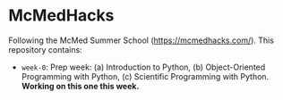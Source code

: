 # McMedHacks
Following the McMed Summer School (https://mcmedhacks.com/). This repository contains: 
* `week-0`: Prep week: (a) Introduction to Python, (b) Object-Oriented Programming with Python, (c) Scientific Programming with Python. **Working on this one this week.**
